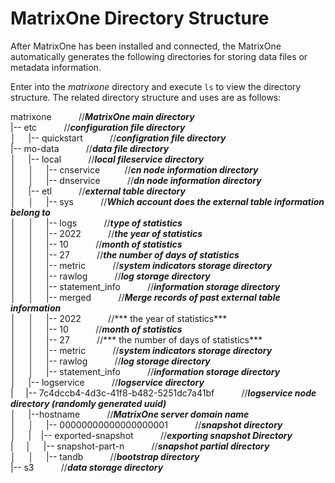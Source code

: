 # MatrixOne Directory Structure

After MatrixOne has been installed and connected, the MatrixOne automatically generates the following directories for storing data files or metadata information.

Enter into the *matrixone* directory and execute `ls` to view the directory structure. The related directory structure and uses are as follows:

matrixone    &nbsp;&nbsp;&nbsp;&nbsp;&nbsp;&nbsp;&nbsp;&nbsp;&nbsp;&nbsp;//***MatrixOne main directory***<br>
|-- etc   &nbsp;&nbsp;&nbsp;&nbsp;&nbsp;&nbsp;&nbsp;&nbsp;&nbsp;&nbsp;//***configuration file directory***<br>
│&nbsp;&nbsp;&nbsp;&nbsp; |-- quickstart &nbsp;&nbsp;&nbsp;&nbsp;&nbsp;&nbsp;&nbsp;&nbsp;&nbsp;&nbsp;//***configration file directory***<br>
|-- mo-data  &nbsp;&nbsp;&nbsp;&nbsp;&nbsp;&nbsp;&nbsp;&nbsp;&nbsp;&nbsp;//***data file directory***<br>
│&nbsp;&nbsp;&nbsp;&nbsp; |-- local   &nbsp;&nbsp;&nbsp;&nbsp;&nbsp;&nbsp;&nbsp;&nbsp;&nbsp;&nbsp;//***local fileservice directory***<br>
│&nbsp;&nbsp;&nbsp;&nbsp; │&nbsp;&nbsp;&nbsp;&nbsp; |-- cnservice&nbsp;&nbsp;&nbsp;&nbsp;&nbsp;&nbsp;&nbsp;&nbsp;&nbsp;&nbsp;//***cn node information directory***<br>
│&nbsp;&nbsp;&nbsp;&nbsp; │&nbsp;&nbsp;&nbsp;&nbsp; |-- dnservice   &nbsp;&nbsp;&nbsp;&nbsp;&nbsp;&nbsp;&nbsp;&nbsp;&nbsp;&nbsp;//***dn node information directory***<br>
│&nbsp;&nbsp;&nbsp;&nbsp; |-- etl  &nbsp;&nbsp;&nbsp;&nbsp;&nbsp;&nbsp;&nbsp;&nbsp;&nbsp;&nbsp;//***external table directory***<br>
│&nbsp;&nbsp;&nbsp;&nbsp; │&nbsp;&nbsp;&nbsp;&nbsp;      |-- sys &nbsp;&nbsp;&nbsp;&nbsp;&nbsp;&nbsp;&nbsp;&nbsp;&nbsp;&nbsp;//***Which account does the external table information belong to***<br>
│&nbsp;&nbsp;&nbsp;&nbsp; │&nbsp;&nbsp;&nbsp;&nbsp;          |--  logs &nbsp;&nbsp;&nbsp;&nbsp;&nbsp;&nbsp;&nbsp;&nbsp;&nbsp;&nbsp;//***type of statistics***<br>
│&nbsp;&nbsp;&nbsp;&nbsp; │&nbsp;&nbsp;&nbsp;&nbsp;             |-- 2022 &nbsp;&nbsp;&nbsp;&nbsp;&nbsp;&nbsp;&nbsp;&nbsp;&nbsp;&nbsp;//***the year of statistics***<br>
│&nbsp;&nbsp;&nbsp;&nbsp; │&nbsp;&nbsp;&nbsp;&nbsp;                 |-- 10  &nbsp;&nbsp;&nbsp;&nbsp;&nbsp;&nbsp;&nbsp;&nbsp;&nbsp;&nbsp;//***month of statistics***<br>
│&nbsp;&nbsp;&nbsp;&nbsp; │&nbsp;&nbsp;&nbsp;&nbsp;                     |-- 27 &nbsp;&nbsp;&nbsp;&nbsp;&nbsp;&nbsp;&nbsp;&nbsp;&nbsp;&nbsp;//***the number of days of statistics***<br>
│&nbsp;&nbsp;&nbsp;&nbsp; │&nbsp;&nbsp;&nbsp;&nbsp;                         |-- metric &nbsp;&nbsp;&nbsp;&nbsp;&nbsp;&nbsp;&nbsp;&nbsp;&nbsp;&nbsp;//***system indicators storage directory***<br>
│&nbsp;&nbsp;&nbsp;&nbsp; │&nbsp;&nbsp;&nbsp;&nbsp;                         |-- rawlog &nbsp;&nbsp;&nbsp;&nbsp;&nbsp;&nbsp;&nbsp;&nbsp;&nbsp;&nbsp;//***log storage directory***<br>
│&nbsp;&nbsp;&nbsp;&nbsp; │&nbsp;&nbsp;&nbsp;&nbsp;                         |-- statement_info &nbsp;&nbsp;&nbsp;&nbsp;&nbsp;&nbsp;&nbsp;&nbsp;&nbsp;&nbsp;//***information storage directory***<br>
│&nbsp;&nbsp;&nbsp;&nbsp; │  	    &nbsp;&nbsp;|-- merged &nbsp;&nbsp;&nbsp;&nbsp;&nbsp;&nbsp;&nbsp;&nbsp;&nbsp;&nbsp;//***Merge records of past external table information***<br>
│&nbsp;&nbsp;&nbsp;&nbsp; │&nbsp;&nbsp;&nbsp;&nbsp;                |--  2022 &nbsp;&nbsp;&nbsp;&nbsp;&nbsp;&nbsp;&nbsp;&nbsp;&nbsp;&nbsp;//*** the year of statistics***<br>
│&nbsp;&nbsp;&nbsp;&nbsp; │&nbsp;&nbsp;&nbsp;&nbsp;                    |--  10  &nbsp;&nbsp;&nbsp;&nbsp;&nbsp;&nbsp;&nbsp;&nbsp;&nbsp;&nbsp;//***month of statistics***<br>
│&nbsp;&nbsp;&nbsp;&nbsp; │&nbsp;&nbsp;&nbsp;&nbsp;                       |--  27 &nbsp;&nbsp;&nbsp;&nbsp;&nbsp;&nbsp;&nbsp;&nbsp;&nbsp;&nbsp;//*** the number of days of statistics***<br>
│&nbsp;&nbsp;&nbsp;&nbsp; │&nbsp;&nbsp;&nbsp;&nbsp;                         |-- metric &nbsp;&nbsp;&nbsp;&nbsp;&nbsp;&nbsp;&nbsp;&nbsp;&nbsp;&nbsp;//***system indicators storage directory***<br>
│&nbsp;&nbsp;&nbsp;&nbsp; │&nbsp;&nbsp;&nbsp;&nbsp;                         |-- rawlog &nbsp;&nbsp;&nbsp;&nbsp;&nbsp;&nbsp;&nbsp;&nbsp;&nbsp;&nbsp;//***log storage directory***<br>
│&nbsp;&nbsp;&nbsp;&nbsp; │&nbsp;&nbsp;&nbsp;&nbsp;                         |-- statement_info &nbsp;&nbsp;&nbsp;&nbsp;&nbsp;&nbsp;&nbsp;&nbsp;&nbsp;&nbsp;//***information storage directory***<br>
│&nbsp;&nbsp;&nbsp;&nbsp; |-- logservice  &nbsp;&nbsp;&nbsp;&nbsp;&nbsp;&nbsp;&nbsp;&nbsp;&nbsp;&nbsp;//***logservice directory***<br>
|       &nbsp;|-- 7c4dccb4-4d3c-41f8-b482-5251dc7a41bf &nbsp;&nbsp;&nbsp;&nbsp;&nbsp;&nbsp;&nbsp;&nbsp;&nbsp;&nbsp;//***logservice node directory (randomly generated uuid)***<br>
│&nbsp;&nbsp;&nbsp;&nbsp;     |--hostname &nbsp;&nbsp;&nbsp;&nbsp;&nbsp;&nbsp;&nbsp;&nbsp;&nbsp;&nbsp;//***MatrixOne server domain name***<br>
│&nbsp;&nbsp;&nbsp;&nbsp;     │&nbsp;&nbsp;&nbsp;&nbsp; |-- 00000000000000000001 &nbsp;&nbsp;&nbsp;&nbsp;&nbsp;&nbsp;&nbsp;&nbsp;&nbsp;&nbsp;//***snapshot directory***<br>
│&nbsp;&nbsp;&nbsp;&nbsp;     |	   &nbsp;&nbsp;&nbsp;|-- exported-snapshot &nbsp;&nbsp;&nbsp;&nbsp;&nbsp;&nbsp;&nbsp;&nbsp;&nbsp;&nbsp;//***exporting snapshot Directory***<br>
|&nbsp; &nbsp;&nbsp;&nbsp;│&nbsp;&nbsp;&nbsp;&nbsp;   |-- snapshot-part-n &nbsp;&nbsp;&nbsp;&nbsp;&nbsp;&nbsp;&nbsp;&nbsp;&nbsp;&nbsp;//***snapshot partial directory***<br>
│&nbsp;&nbsp;&nbsp;&nbsp;     │&nbsp;&nbsp;&nbsp;&nbsp;     |-- tandb &nbsp;&nbsp;&nbsp;&nbsp;&nbsp;&nbsp;&nbsp;&nbsp;&nbsp;&nbsp;//***bootstrap directory***<br>
|-- s3  &nbsp;&nbsp;&nbsp;&nbsp;&nbsp;&nbsp;&nbsp;&nbsp;&nbsp;&nbsp;//***data storage directory***<br>
